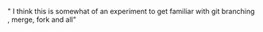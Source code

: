 " I think this is somewhat of an experiment
to get familiar with git branching , merge, fork and all"